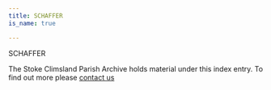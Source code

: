 ```yaml
---
title: SCHAFFER
is_name: true

---
```


SCHAFFER


The Stoke Climsland Parish Archive holds material under this index entry. To find out more please [contact us](/contact/)
